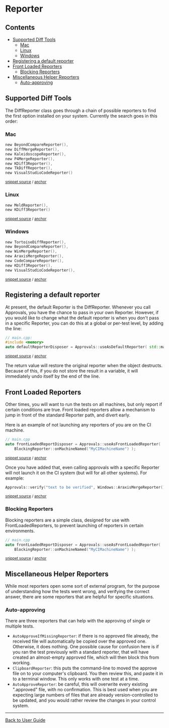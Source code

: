 <!--
GENERATED FILE - DO NOT EDIT
This file was generated by [MarkdownSnippets](https://github.com/SimonCropp/MarkdownSnippets).
Source File: /doc/mdsource/Reporters.source.md
To change this file edit the source file and then execute ./run_markdown_templates.sh.
-->

<a id="top"></a>

# Reporter


<!-- toc -->
## Contents

  * [Supported Diff Tools](#supported-diff-tools)
    * [Mac](#mac)
    * [Linux](#linux)
    * [Windows](#windows)
  * [Registering a default reporter](#registering-a-default-reporter)
  * [Front Loaded Reporters](#front-loaded-reporters)
    * [Blocking Reporters](#blocking-reporters)
  * [Miscellaneous Helper Reporters](#miscellaneous-helper-reporters)
    * [Auto-approving](#auto-approving)
<!-- endtoc -->



## Supported Diff Tools

The DiffReporter class goes through a chain of possible reporters to find the first option installed on your system.
Currently the search goes in this order:

### Mac

<!-- snippet: mac_diff_reporters -->
<a id='snippet-mac_diff_reporters'/></a>
```h
new BeyondCompareReporter(),
new DiffMergeReporter(),
new KaleidoscopeReporter(),
new P4MergeReporter(),
new KDiff3Reporter(),
new TkDiffReporter(),
new VisualStudioCodeReporter()
```
<sup>[snippet source](/ApprovalTests/reporters/MacReporters.h#L48-L56) / [anchor](#snippet-mac_diff_reporters)</sup>
<!-- endsnippet -->

### Linux

<!-- snippet: linux_diff_reporters -->
<a id='snippet-linux_diff_reporters'/></a>
```h
new MeldReporter(),
new KDiff3Reporter()
```
<sup>[snippet source](/ApprovalTests/reporters/LinuxReporters.h#L25-L28) / [anchor](#snippet-linux_diff_reporters)</sup>
<!-- endsnippet -->

### Windows

<!-- snippet: windows_diff_reporters -->
<a id='snippet-windows_diff_reporters'/></a>
```h
new TortoiseDiffReporter(),
new BeyondCompareReporter(),
new WinMergeReporter(),
new AraxisMergeReporter(),
new CodeCompareReporter(),
new KDiff3Reporter(),
new VisualStudioCodeReporter(),
```
<sup>[snippet source](/ApprovalTests/reporters/WindowsReporters.h#L71-L79) / [anchor](#snippet-windows_diff_reporters)</sup>
<!-- endsnippet -->

## Registering a default reporter

At present, the default Reporter is the DiffReporter. Whenever you call Approvals, you have the chance to pass in your own Reporter. However, if you would like to change what the default reporter is when you don't pass in a specific Reporter, you can do this at a global or per-test level, by adding the line:

<!-- snippet: use_as_default_reporter_in_main -->
<a id='snippet-use_as_default_reporter_in_main'/></a>
```cpp
// main.cpp:
#include <memory>
auto defaultReporterDisposer = Approvals::useAsDefaultReporter( std::make_shared<DiffReporter>() );
```
<sup>[snippet source](/ApprovalTests_Catch2_Tests/main.cpp#L16-L20) / [anchor](#snippet-use_as_default_reporter_in_main)</sup>
<!-- endsnippet -->

The return value will restore the original reporter when the object destructs. Because of this, if you do not store the result in a variable, it will immediately undo itself by the end of the line.

## Front Loaded Reporters

Other times, you will want to run the tests on all machines, but only report if certain conditions are true. Front loaded reporters allow a mechanism to jump in front of the standard Reporter path, and divert early.

Here is an example of not launching any reporters of you are on the CI machine.

<!-- snippet: do_not_report_on_ci -->
<a id='snippet-do_not_report_on_ci'/></a>
```cpp
// main.cpp
auto frontLoadedReportDisposer = Approvals::useAsFrontLoadedReporter(
    BlockingReporter::onMachineNamed("MyCIMachineName") );
```
<sup>[snippet source](/examples/googletest_existing_main/main.cpp#L19-L23) / [anchor](#snippet-do_not_report_on_ci)</sup>
<!-- endsnippet -->

Once you have added that, even calling approvals with a specific Reporter will not launch it on the CI system (but will for all other systems). For example:

<!-- snippet: basic_approval_with_reporter -->
<a id='snippet-basic_approval_with_reporter'/></a>
```cpp
Approvals::verify("text to be verified", Windows::AraxisMergeReporter());
```
<sup>[snippet source](/examples/googletest_existing_main/GoogleTestApprovalsTests.cpp#L11-L13) / [anchor](#snippet-basic_approval_with_reporter)</sup>
<!-- endsnippet -->

### Blocking Reporters

Blocking reporters are a simple class, designed for use with FrontLoadedReporters, to prevent launching of reporters in certain environments.

<!-- snippet: do_not_report_on_ci -->
<a id='snippet-do_not_report_on_ci'/></a>
```cpp
// main.cpp
auto frontLoadedReportDisposer = Approvals::useAsFrontLoadedReporter(
    BlockingReporter::onMachineNamed("MyCIMachineName") );
```
<sup>[snippet source](/examples/googletest_existing_main/main.cpp#L19-L23) / [anchor](#snippet-do_not_report_on_ci)</sup>
<!-- endsnippet -->

## Miscellaneous Helper Reporters

While most reporters open some sort of external program, for the purpose of understanding how the tests went wrong, and verifying the correct answer, there are some reporters that are helpful for specific situations.

### Auto-approving

There are three reporters that can help with the approving of single or multiple tests.

* `AutoApproveIfMissingReporter`: if there is no approved file already, the received file will automatically be copied over the approved one. Otherwise, it does nothing. One possible cause for confusion here is if you ran the test previously with a standard reporter, that will have created an almost-empty approved file, which will then block this from working.
* `ClipboardReporter`: this puts the command-line to moved the approve file on to your computer's clipboard. You then review this, and paste it in to a terminal window. This only works with one test at a time.
* `AutoApproveReporter`: be careful, this will overwrite every existing ".approved" file, with no confirmation. This is best used when you are expecting large numbers of files that are already version-controlled to be updated, and you would rather review the changes in your control system. 


---

[Back to User Guide](/doc/README.md#top)
